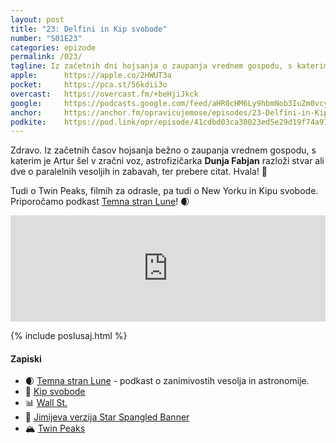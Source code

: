 ```yaml
---
layout: post
title: "23: Delfini in Kip svobode"
number: "S01E23"
categories: epizode
permalink: /023/
tagline: Iz začetnih dni hojsanja o zaupanja vrednem gospodu, s katerimi je Artur šel v zračni voz (Slartibartfastu), ter o Twin Peaks, filmih za odrasle, pa tudi o NYC in 🗽. Citat prebere Dunja Fabjan.
apple:		https://apple.co/2HWUT3a
pocket:		https://pca.st/56kdii3o
overcast:	https://overcast.fm/+beHjiJkck
google:		https://podcasts.google.com/feed/aHR0cHM6Ly9hbmNob3IuZm0vcy8yMmI1YTUwMC9wb2RjYXN0L3Jzcw/episode/NDViNWJkYzctMmUzOS00OGI3LTlmZGItODA0Njc4NTkyOWE3?sa=X&ved=0CAUQkfYCahcKEwiot7D3gK_4AhUAAAAAHQAAAAAQCg
anchor:		https://anchor.fm/opravicujemose/episodes/23-Delfini-in-Kip-svobode-elsu4l
podkite:	https://pod.link/opr/episode/41cdbd03ca30023ed5e29d19f74a97a0
---
```


Zdravo. Iz začetnih časov hojsanja bežno o zaupanja vrednem gospodu, s katerim je Artur šel v zračni voz, astrofizičarka **Dunja Fabjan** razloži stvar ali dve o paralelnih vesoljih in zabavah, ter prebere citat. Hvala! 🙏

Tudi o Twin Peaks, filmih za odrasle, pa tudi o New Yorku in Kipu svobode. Priporočamo podkast [Temna stran Lune](https://anchor.fm/temnastranlune)! 🌒

<iframe src="https://www.listennotes.com/podcasts/opravičujemo-se-za/23-delfini-in-kip-svobode-MyjIqPJnXLK/embed/" height="170px" width="100%" style="width: 1px; min-width: 100%;" loading="lazy" frameborder="0" scrolling="no"></iframe>

{% include poslusaj.html %}

#### Zapiski

- 🌒 [Temna stran Lune](https://anchor.fm/temnastranlune) - podkast o zanimivostih vesolja in astronomije.
- 🗽 [Kip svobode](https://sl.wikipedia.org/wiki/Kip_svobode)
- 📊 [Wall St.](https://en.wikipedia.org/wiki/Wall_Street#/media/File:CastelloPlanOriginal.jpg)
- 🎸 [Jimijeva verzija Star Spangled Banner](https://www.youtube.com/watch?v=TKAwPA14Ni4)
- 🏔 [Twin Peaks](https://en.wikipedia.org/wiki/Twin_Peaks)